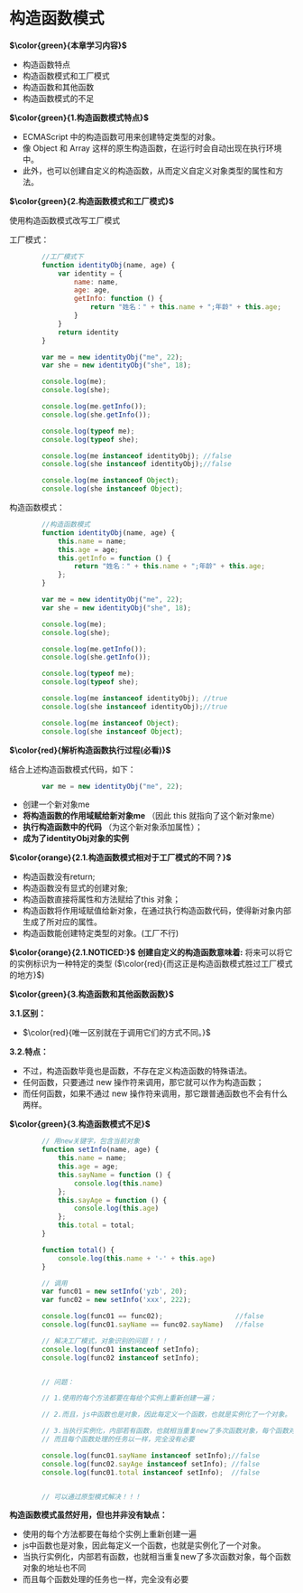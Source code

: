 # 构造函数模式

**$\color{green}{本章学习内容}$**

- 构造函数特点
- 构造函数模式和工厂模式
- 构造函数和其他函数
- 构造函数模式的不足

**$\color{green}{1.构造函数模式特点}$**

- ECMAScript 中的构造函数可用来创建特定类型的对象。
- 像 Object 和 Array 这样的原生构造函数，在运行时会自动出现在执行环境中。
- 此外，也可以创建自定义的构造函数，从而定义自定义对象类型的属性和方法。

**$\color{green}{2.构造函数模式和工厂模式}$**

使用构造函数模式改写工厂模式

工厂模式：

```javascript
        //工厂模式下
        function identityObj(name, age) {
            var identity = {
                name: name,
                age: age,
                getInfo: function () {
                    return "姓名：" + this.name + ";年龄" + this.age;
                }
            }
            return identity
        }

        var me = new identityObj("me", 22);
        var she = new identityObj("she", 18);

        console.log(me);
        console.log(she);

        console.log(me.getInfo());
        console.log(she.getInfo());

        console.log(typeof me);
        console.log(typeof she);

        console.log(me instanceof identityObj); //false
        console.log(she instanceof identityObj);//false

        console.log(me instanceof Object);
        console.log(she instanceof Object);
```

构造函数模式：

```javascript
        //构造函数模式
        function identityObj(name, age) {
            this.name = name;
            this.age = age;
            this.getInfo = function () {
                return "姓名：" + this.name + ";年龄" + this.age;
            };
        }

        var me = new identityObj("me", 22);
        var she = new identityObj("she", 18);

        console.log(me);
        console.log(she);

        console.log(me.getInfo());
        console.log(she.getInfo());

        console.log(typeof me);
        console.log(typeof she);

        console.log(me instanceof identityObj); //true
        console.log(she instanceof identityObj);//true

        console.log(me instanceof Object);
        console.log(she instanceof Object);
```

**$\color{red}{解析构造函数执行过程(必看)}$**

结合上述构造函数模式代码，如下：

```javascript
        var me = new identityObj("me", 22);
```

- 创建一个新对象me
- **将构造函数的作用域赋给新对象me**
  （因此 this 就指向了这个新对象me）
- **执行构造函数中的代码**
  （为这个新对象添加属性）；
- **成为了identityObj对象的实例**

**$\color{orange}{2.1.构造函数模式相对于工厂模式的不同？}$**

- 构造函数没有return;
- 构造函数没有显式的创建对象;
- 构造函数直接将属性和方法赋给了this 对象；
- 构造函数将作用域赋值给新对象，在通过执行构造函数代码，使得新对象内部生成了所对应的属性。
- 构造函数能创建特定类型的对象。(工厂不行)

**$\color{orange}{2.1.NOTICED:}$**
**创建自定义的构造函数意味着:**
将来可以将它的实例标识为一种特定的类型
($\color{red}{而这正是构造函数模式胜过工厂模式的地方}$)

**$\color{green}{3.构造函数和其他函数函数}$**

**3.1.区别：**

- $\color{red}{唯一区别就在于调用它们的方式不同。}$

**3.2.特点：**

- 不过，构造函数毕竟也是函数，不存在定义构造函数的特殊语法。
- 任何函数，只要通过 new 操作符来调用，那它就可以作为构造函数；
- 而任何函数，如果不通过 new 操作符来调用，那它跟普通函数也不会有什么两样。

**$\color{green}{3.构造函数模式不足}$**

```javascript
        // 用new关键字，包含当前对象
        function setInfo(name, age) {
            this.name = name;
            this.age = age;
            this.sayName = function () {
                console.log(this.name)
            };
            this.sayAge = function () {
                console.log(this.age)
            };
            this.total = total;
        }

        function total() {
            console.log(this.name + '-' + this.age)
        }

        // 调用
        var func01 = new setInfo('yzb', 20);
        var func02 = new setInfo('xxx', 222);

        console.log(func01 == func02);                  //false
        console.log(func01.sayName == func02.sayName)   //false

        // 解决工厂模式，对象识别的问题！！！
        console.log(func01 instanceof setInfo);
        console.log(func02 instanceof setInfo);


        // 问题：

        // 1.使用的每个方法都要在每给个实例上重新创建一遍；

        // 2.而且，js中函数也是对象，因此每定义一个函数，也就是实例化了一个对象。

        // 3.当执行实例化，内部若有函数，也就相当重复new了多次函数对象，每个函数对象的地址也不同（下述，全为false）
        // 而且每个函数处理的任务以一样，完全没有必要

        console.log(func01.sayName instanceof setInfo);//false
        console.log(func02.sayAge instanceof setInfo); //false
        console.log(func01.total instanceof setInfo);  //false


        // 可以通过原型模式解决！！！

```

**构造函数模式虽然好用，但也并非没有缺点：**

- 使用的每个方法都要在每给个实例上重新创建一遍
- js中函数也是对象，因此每定义一个函数，也就是实例化了一个对象。
- 当执行实例化，内部若有函数，也就相当重复new了多次函数对象，每个函数对象的地址也不同
- 而且每个函数处理的任务也一样，完全没有必要
